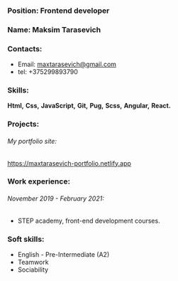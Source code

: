 ### Position: Frontend developer
### Name: Maksim Tarasevich
### Contacts:
* Email: maxtarasevich@gmail.com
* tel: +375299893790
### Skills: 
 **Html,**
 **Css,**
 **JavaScript,**
 **Git,**
 **Pug,**
 **Scss,**
 **Angular,**
 **React.**
### Projects:
###### My portfolio site: 
https://maxtarasevich-portfolio.netlify.app
### Work experience:
###### November 2019 - February 2021:
* STEP academy, front-end development courses.
### Soft skills:
* English - Pre-Intermediate (A2)
* Teamwork
* Sociability

